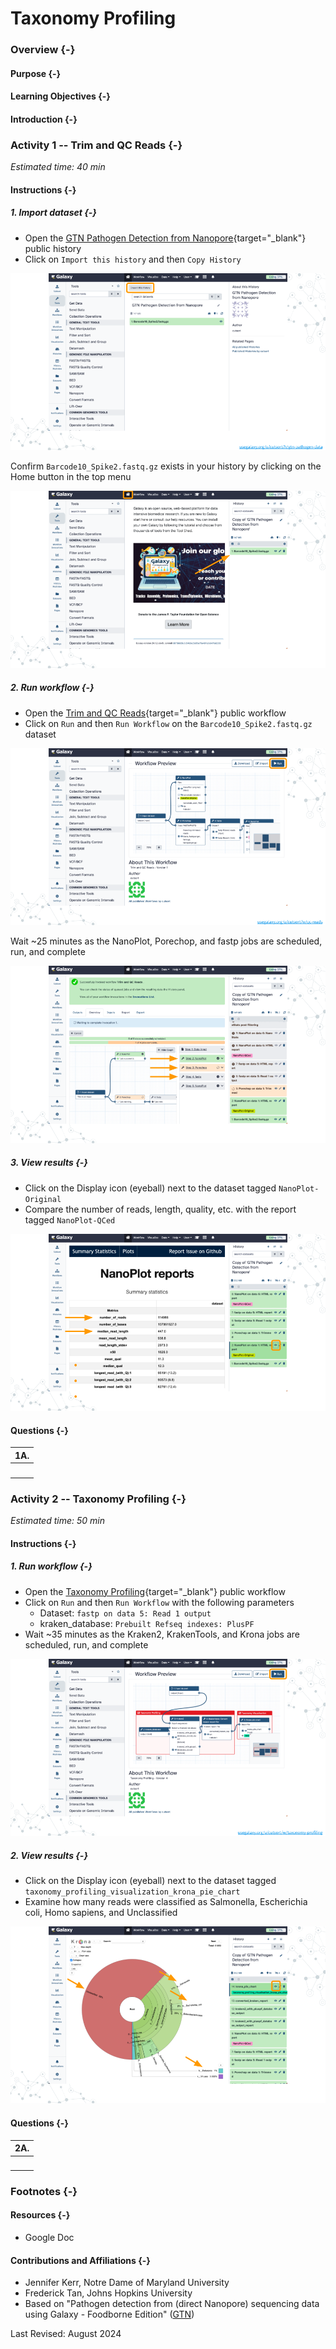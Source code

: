 # Taxonomy Profiling

### Overview {-}

#### Purpose {-}

#### Learning Objectives {-}

#### Introduction {-}

### **Activity 1** -- Trim and QC Reads {-}

*Estimated time: 40 min*

#### Instructions {-}

##### 1. Import dataset {-}

- Open the [GTN Pathogen Detection from Nanopore](https://usegalaxy.org/u/cutsort/h/gtn-pathogen-data){target="_blank"} public history
- Click on `Import this history` and then `Copy History`

<img src="taxonomy-profiling_files/figure-html//1fH9s5OLcRF5meZtFWTJe89RFvJSh125kdjhdqp5smqA_g2f6b21b1164_0_15.png"  />

Confirm `Barcode10_Spike2.fastq.gz` exists in your history by clicking on the Home button in the top menu

<img src="taxonomy-profiling_files/figure-html//1fH9s5OLcRF5meZtFWTJe89RFvJSh125kdjhdqp5smqA_g2f6b21b1164_0_25.png"  />

##### 2. Run workflow {-}

- Open the [Trim and QC Reads](https://usegalaxy.org/u/cutsort/w/qc-reads){target="_blank"} public workflow
- Click on `Run` and then `Run Workflow` on the `Barcode10_Spike2.fastq.gz` dataset

<img src="taxonomy-profiling_files/figure-html//1fH9s5OLcRF5meZtFWTJe89RFvJSh125kdjhdqp5smqA_g2f6b21b1164_0_35.png"  />

Wait ~25 minutes as the NanoPlot, Porechop, and fastp jobs are scheduled, run, and complete

<img src="taxonomy-profiling_files/figure-html//1fH9s5OLcRF5meZtFWTJe89RFvJSh125kdjhdqp5smqA_g2f6b21b1164_0_39.png"  />

##### 3. View results {-}

- Click on the Display icon (eyeball) next to the dataset tagged `NanoPlot-Original`
- Compare the number of reads, length, quality, etc. with the report tagged `NanoPlot-QCed`

<img src="taxonomy-profiling_files/figure-html//1fH9s5OLcRF5meZtFWTJe89RFvJSh125kdjhdqp5smqA_g2f6b21b1164_0_50.png"  />

#### Questions {-}

| 1A. |
|:-|
| <br> |

### **Activity 2** -- Taxonomy Profiling {-}

*Estimated time: 50 min*

#### Instructions {-}

##### 1. Run workflow {-}

- Open the [Taxonomy Profiling](https://usegalaxy.org/u/cutsort/w/taxonomy-profiling){target="_blank"} public workflow
- Click on `Run` and then `Run Workflow` with the following parameters
  - Dataset: `fastp on data 5: Read 1 output`
  - kraken_database: `Prebuilt Refseq indexes: PlusPF`
- Wait ~35 minutes as the Kraken2, KrakenTools, and Krona jobs are scheduled, run, and complete

<img src="taxonomy-profiling_files/figure-html//1fH9s5OLcRF5meZtFWTJe89RFvJSh125kdjhdqp5smqA_g2f6b21b1164_0_57.png"  />

##### 2. View results {-}

- Click on the Display icon (eyeball) next to the dataset tagged `taxonomy_profiling_visualization_krona_pie_chart`
- Examine how many reads were classified as Salmonella, Escherichia coli, Homo sapiens, and Unclassified

<img src="taxonomy-profiling_files/figure-html//1fH9s5OLcRF5meZtFWTJe89RFvJSh125kdjhdqp5smqA_g2f6b21b1164_0_67.png"  />

#### Questions {-}

| 2A. |
|:-|
| <br> |

### Footnotes {-}

#### Resources {-}

- Google Doc

#### Contributions and Affiliations {-}

- Jennifer Kerr, Notre Dame of Maryland University
- Frederick Tan, Johns Hopkins University
- Based on "Pathogen detection from (direct Nanopore) sequencing data using Galaxy - Foodborne Edition" ([GTN](https://gxy.io/GTN:T00393))

Last Revised: August 2024
